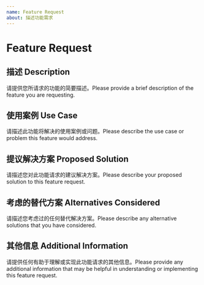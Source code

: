 ```yaml
---
name: Feature Request
about: 描述功能需求
---
```


# Feature Request

## 描述 Description

请提供您所请求的功能的简要描述。Please provide a brief description of the feature you are requesting.

## 使用案例 Use Case

请描述此功能将解决的使用案例或问题。Please describe the use case or problem this feature would address.

## 提议解决方案 Proposed Solution

请描述您对此功能请求的建议解决方案。Please describe your proposed solution to this feature request.

## 考虑的替代方案 Alternatives Considered

请描述您考虑过的任何替代解决方案。Please describe any alternative solutions that you have considered.

## 其他信息 Additional Information

请提供任何有助于理解或实现此功能请求的其他信息。Please provide any additional information that may be helpful in understanding or implementing this feature request.
